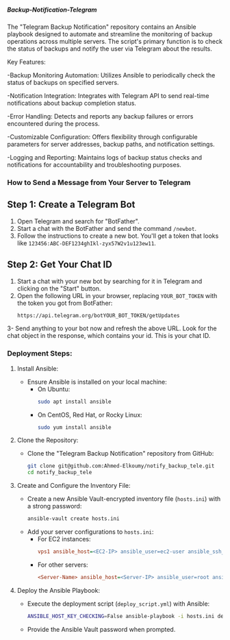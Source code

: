 ##### Backup-Notification-Telegram
The "Telegram Backup Notification" repository contains an Ansible playbook designed to automate and streamline the monitoring of backup operations across multiple servers. The script's primary function is to check the status of backups and notify the user via Telegram about the results.

Key Features:

-Backup Monitoring Automation: Utilizes Ansible to periodically check the status of backups on specified servers.

-Notification Integration: Integrates with Telegram API to send real-time notifications about backup completion status.

-Error Handling: Detects and reports any backup failures or errors encountered during the process.

-Customizable Configuration: Offers flexibility through configurable parameters for server addresses, backup paths, and notification settings.

-Logging and Reporting: Maintains logs of backup status checks and notifications for accountability and troubleshooting purposes.


### How to Send a Message from Your Server to Telegram

## Step 1: Create a Telegram Bot
1. Open Telegram and search for "BotFather".
2. Start a chat with the BotFather and send the command `/newbot`.
3. Follow the instructions to create a new bot. You'll get a token that looks like `123456:ABC-DEF1234ghIkl-zyx57W2v1u123ew11`.

## Step 2: Get Your Chat ID
1. Start a chat with your new bot by searching for it in Telegram and clicking on the "Start" button.
2. Open the following URL in your browser, replacing `YOUR_BOT_TOKEN` with the token you got from BotFather:
   ```sh
   https://api.telegram.org/botYOUR_BOT_TOKEN/getUpdates
3- Send anything to your bot now and refresh the above URL.
 Look for the chat object in the response, which contains your id. This is your chat ID.

 
### Deployment Steps:

1. Install Ansible:
   - Ensure Ansible is installed on your local machine:
     - On Ubuntu:
       ```bash
       sudo apt install ansible
       ```
     - On CentOS, Red Hat, or Rocky Linux:
       ```bash
       sudo yum install ansible
       ```

2. Clone the Repository:
   - Clone the "Telegram Backup Notification" repository from GitHub:
     ```bash
     git clone git@github.com:Ahmed-Elkoumy/notify_backup_tele.git
     cd notify_backup_tele
     ```

3. Create and Configure the Inventory File:
   - Create a new Ansible Vault-encrypted inventory file (`hosts.ini`) with a strong password:
     ```bash
     ansible-vault create hosts.ini
     ```
   - Add your server configurations to `hosts.ini`:
     - For EC2 instances:
       ```ini
       vps1 ansible_host=<EC2-IP> ansible_user=ec2-user ansible_ssh_private_key_file=<PATH-TO-private-key>
       ```
     - For other servers:
       ```ini
       <Server-Name> ansible_host=<Server-IP> ansible_user=root ansible_port=<SSH-port> ansible_ssh_pass=<Server-Password>
       ```

4. Deploy the Ansible Playbook:
   - Execute the deployment script (`deploy_script.yml`) with Ansible:
     ```bash
     ANSIBLE_HOST_KEY_CHECKING=False ansible-playbook -i hosts.ini deploy_script.yml --ask-vault-pass
     ```
   - Provide the Ansible Vault password when prompted.
    
